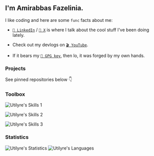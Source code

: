 ## I'm Amirabbas Fazelinia.

I like coding and here are some `func` facts about me:

- [`💼 LinkedIn`][linkedin] / [`💬 X`][x] is where I talk about the cool stuff I've been
  doing lately.

- Check out my devlogs on [`🎬 YouTube`][youtube].

- If it bears my [`🔑 GPG key`][gpg], then lo, it was forged by my own hands.

[linkedin]: https://linkedin.com/in/amirabbas-fazelinia
[x]: https://x.com/utilyre
[youtube]: https://youtube.com/@utilyre
[gpg]: https://github.com/utilyre.gpg

### Projects

See pinned repositories below 👇

### Toolbox

![Utilyre's Skills 1][skills1]

![Utilyre's Skills 2][skills2]

![Utilyre's Skills 3][skills3]

[skills1]: https://skillicons.dev/icons?i=unity,bevy
[skills2]: https://skillicons.dev/icons?i=cpp,cs,lua,go
[skills3]: https://skillicons.dev/icons?i=cmake,bash,docker,githubactions

### Statistics

![Utilyre's Statistics][stats]
![Utilyre's Languages][languages]

[stats]: https://github-readme-stats.vercel.app/api?username=utilyre&count_private=true&theme=gruvbox&show_icons=true&hide_border=true
[languages]: https://github-readme-stats.vercel.app/api/top-langs?username=utilyre&langs_count=8&layout=compact&theme=gruvbox&hide_border=true
